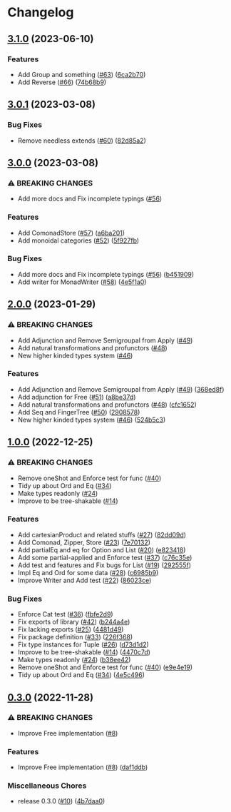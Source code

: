 # Changelog

## [3.1.0](https://github.com/MikuroXina/mini-fn/compare/v3.0.1...v3.1.0) (2023-06-10)


### Features

* Add Group and something ([#63](https://github.com/MikuroXina/mini-fn/issues/63)) ([6ca2b70](https://github.com/MikuroXina/mini-fn/commit/6ca2b70ba8114460ce5857cee9363c0f453f0ef2))
* Add Reverse ([#66](https://github.com/MikuroXina/mini-fn/issues/66)) ([74b68b9](https://github.com/MikuroXina/mini-fn/commit/74b68b92f04504efa9509a12e00896dbfd85a8bf))

## [3.0.1](https://github.com/MikuroXina/mini-fn/compare/v3.0.0...v3.0.1) (2023-03-08)


### Bug Fixes

* Remove needless extends ([#60](https://github.com/MikuroXina/mini-fn/issues/60)) ([82d85a2](https://github.com/MikuroXina/mini-fn/commit/82d85a21adefd875abd7d9a98ab6d2d7f30f75b0))

## [3.0.0](https://github.com/MikuroXina/mini-fn/compare/v2.0.0...v3.0.0) (2023-03-08)


### ⚠ BREAKING CHANGES

* Add more docs and Fix incomplete typings ([#56](https://github.com/MikuroXina/mini-fn/issues/56))

### Features

* Add ComonadStore ([#57](https://github.com/MikuroXina/mini-fn/issues/57)) ([a6ba201](https://github.com/MikuroXina/mini-fn/commit/a6ba20108f35619e4333076c7dd6b57112a86bf1))
* Add monoidal categories ([#52](https://github.com/MikuroXina/mini-fn/issues/52)) ([5f927fb](https://github.com/MikuroXina/mini-fn/commit/5f927fb64942cee390f6590863262cbb95e6908a))


### Bug Fixes

* Add more docs and Fix incomplete typings ([#56](https://github.com/MikuroXina/mini-fn/issues/56)) ([b451909](https://github.com/MikuroXina/mini-fn/commit/b4519094f6fa47725b63cbd82cf8697c837838ee))
* Add writer for MonadWriter ([#58](https://github.com/MikuroXina/mini-fn/issues/58)) ([4e5f1a0](https://github.com/MikuroXina/mini-fn/commit/4e5f1a0fd66eff54a06553e1e86ee308d40de87a))

## [2.0.0](https://github.com/MikuroXina/mini-fn/compare/v1.0.0...v2.0.0) (2023-01-29)


### ⚠ BREAKING CHANGES

* Add Adjunction and Remove Semigroupal from Apply ([#49](https://github.com/MikuroXina/mini-fn/issues/49))
* Add natural transformations and profunctors ([#48](https://github.com/MikuroXina/mini-fn/issues/48))
* New higher kinded types system ([#46](https://github.com/MikuroXina/mini-fn/issues/46))

### Features

* Add Adjunction and Remove Semigroupal from Apply ([#49](https://github.com/MikuroXina/mini-fn/issues/49)) ([368ed8f](https://github.com/MikuroXina/mini-fn/commit/368ed8f213bc3cddd86fde89ff97ce77532b7adb))
* Add adjunction for Free ([#51](https://github.com/MikuroXina/mini-fn/issues/51)) ([a8be37d](https://github.com/MikuroXina/mini-fn/commit/a8be37d3c0bdeb16141a064889bc3bf96f7b4a39))
* Add natural transformations and profunctors ([#48](https://github.com/MikuroXina/mini-fn/issues/48)) ([cfc1652](https://github.com/MikuroXina/mini-fn/commit/cfc1652339bbe26553cfae6bb24a4c4c6299bd08))
* Add Seq and FingerTree ([#50](https://github.com/MikuroXina/mini-fn/issues/50)) ([2908578](https://github.com/MikuroXina/mini-fn/commit/29085786e2ce44029d6c98d39e2436cd95826b6e))
* New higher kinded types system ([#46](https://github.com/MikuroXina/mini-fn/issues/46)) ([524b5c3](https://github.com/MikuroXina/mini-fn/commit/524b5c36a03c5f206809c710d4f1a4a9df02f58e))

## [1.0.0](https://github.com/MikuroXina/mini-fn/compare/v0.3.0...v1.0.0) (2022-12-25)


### ⚠ BREAKING CHANGES

* Remove oneShot and Enforce test for func ([#40](https://github.com/MikuroXina/mini-fn/issues/40))
* Tidy up about Ord and Eq ([#34](https://github.com/MikuroXina/mini-fn/issues/34))
* Make types readonly ([#24](https://github.com/MikuroXina/mini-fn/issues/24))
* Improve to be tree-shakable ([#14](https://github.com/MikuroXina/mini-fn/issues/14))

### Features

* Add cartesianProduct and related stuffs ([#27](https://github.com/MikuroXina/mini-fn/issues/27)) ([82dd09d](https://github.com/MikuroXina/mini-fn/commit/82dd09d51eaac154f8d223cc86436b3318bbcb8a))
* Add Comonad, Zipper, Store ([#23](https://github.com/MikuroXina/mini-fn/issues/23)) ([7e70132](https://github.com/MikuroXina/mini-fn/commit/7e701327d7800e1f3baf6859370ec3abbd76c312))
* Add partialEq and eq for Option and List ([#20](https://github.com/MikuroXina/mini-fn/issues/20)) ([e823418](https://github.com/MikuroXina/mini-fn/commit/e823418ba9b8a009073e5ad16e568d7bd1cd3400))
* Add some partial-applied and Enforce test ([#37](https://github.com/MikuroXina/mini-fn/issues/37)) ([c76c35e](https://github.com/MikuroXina/mini-fn/commit/c76c35ec832b1cbe88f2eed886b13665c20df26a))
* Add test and features and Fix bugs for List ([#19](https://github.com/MikuroXina/mini-fn/issues/19)) ([292555f](https://github.com/MikuroXina/mini-fn/commit/292555fe313efd334b6f2803e078e5d4a25af484))
* Impl Eq and Ord for some data ([#28](https://github.com/MikuroXina/mini-fn/issues/28)) ([c6985b9](https://github.com/MikuroXina/mini-fn/commit/c6985b9a1684f1f1df725ca38da862d314a07935))
* Improve Writer and Add test ([#22](https://github.com/MikuroXina/mini-fn/issues/22)) ([86023ce](https://github.com/MikuroXina/mini-fn/commit/86023ce71b8ac0a23bb3c4ffea66abada8158429))


### Bug Fixes

* Enforce Cat test ([#36](https://github.com/MikuroXina/mini-fn/issues/36)) ([fbfe2d9](https://github.com/MikuroXina/mini-fn/commit/fbfe2d9bf2f4b90825f686d09f1ec7cb002c028c))
* Fix exports of library ([#42](https://github.com/MikuroXina/mini-fn/issues/42)) ([b244a4e](https://github.com/MikuroXina/mini-fn/commit/b244a4ef1485a65ce73570861c3f59dd85061a41))
* Fix lacking exports ([#25](https://github.com/MikuroXina/mini-fn/issues/25)) ([4481d49](https://github.com/MikuroXina/mini-fn/commit/4481d495a31a742d4b23ad05a488c2de138de264))
* Fix package definition ([#33](https://github.com/MikuroXina/mini-fn/issues/33)) ([226f368](https://github.com/MikuroXina/mini-fn/commit/226f3683c9fe41585e6e3004c157019da7244933))
* Fix type instances for Tuple ([#26](https://github.com/MikuroXina/mini-fn/issues/26)) ([d73d1d2](https://github.com/MikuroXina/mini-fn/commit/d73d1d2b12cebe914dabdc548ef9c61bad7cfaac))
* Improve to be tree-shakable ([#14](https://github.com/MikuroXina/mini-fn/issues/14)) ([4470c7d](https://github.com/MikuroXina/mini-fn/commit/4470c7d9de49549712408e98bae456e93f011d05))
* Make types readonly ([#24](https://github.com/MikuroXina/mini-fn/issues/24)) ([b38ee42](https://github.com/MikuroXina/mini-fn/commit/b38ee427e7a8ed375ba4f390fbf0aeed9ba58415))
* Remove oneShot and Enforce test for func ([#40](https://github.com/MikuroXina/mini-fn/issues/40)) ([e9e4e19](https://github.com/MikuroXina/mini-fn/commit/e9e4e19b9b27fa3e45b337dfe22967dcabaf0559))
* Tidy up about Ord and Eq ([#34](https://github.com/MikuroXina/mini-fn/issues/34)) ([4e5c496](https://github.com/MikuroXina/mini-fn/commit/4e5c4966ace85c240287f606133478d7662fd1ec))

## [0.3.0](https://github.com/MikuroXina/mini-fn/compare/v0.2.0...v0.3.0) (2022-11-28)


### ⚠ BREAKING CHANGES

* Improve Free implementation ([#8](https://github.com/MikuroXina/mini-fn/issues/8))

### Features

* Improve Free implementation ([#8](https://github.com/MikuroXina/mini-fn/issues/8)) ([daf1ddb](https://github.com/MikuroXina/mini-fn/commit/daf1ddb974d5c1b7d00b5951ee7955a77525a383))


### Miscellaneous Chores

* release 0.3.0 ([#10](https://github.com/MikuroXina/mini-fn/issues/10)) ([4b7daa0](https://github.com/MikuroXina/mini-fn/commit/4b7daa0d0431091b3bf0ff7dece1c0d6b6652540))
